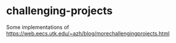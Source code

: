 # challenging-projects
Some implementations of https://web.eecs.utk.edu/~azh/blog/morechallengingprojects.html
